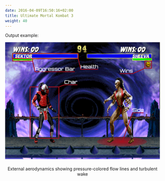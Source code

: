 ```yaml
---
date: 2016-04-09T16:50:16+02:00
title: Ultimate Mortal Kombat 3
weight: 40
---
```


Output example:                                                               
<figure style="margin-bottom:0px; margin-top:0px; margin-right:auto; margin-left:auto;">
  <a href="/images/envs/umk3Data.png" target="_blank"><img src="/images/envs/umk3Data.png" style="margin-bottom:20px;"></a>
  <figcaption align="middle">External aerodynamics showing pressure-colored flow lines and turbulent wake</figcaption>
</figure>


